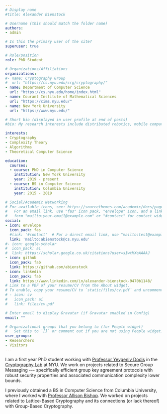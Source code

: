 ```yaml
---
# Display name
#title: Alexander Bienstock

# Username (this should match the folder name)
authors:
- admin

# Is this the primary user of the site?
superuser: true

# Role/position
role: PhD Student

# Organizations/Affiliations
organizations:
#- name: Cryptography Group
#  url: "https://cs.nyu.edu/crg/cryptography/"
- name: Department of Computer Science
  url: "https://cs.nyu.edu/home/index.html"
- name: Courant Institute of Mathematical Sciences
  url: "https://cims.nyu.edu/"
- name: New York University
  url: "https://www.nyu.edu/"

# Short bio (displayed in user profile at end of posts)
#bio: My research interests include distributed robotics, mobile computing and programmable matter.

interests:
- Cryptography
- Complexity Theory
- Algorithms
- Theoretical Computer Science

education:
  courses:
  - course: PhD in Computer Science
    institution: New York University
    year: 2019 - present
  - course: BS in Computer Science
    institution: Columbia University
    year: 2015 - 2019

# Social/Academic Networking
# For available icons, see: https://sourcethemes.com/academic/docs/page-builder/#icons
#   For an email link, use "fas" icon pack, "envelope" icon, and a link in the
#   form "mailto:your-email@example.com" or "#contact" for contact widget.
social:
- icon: envelope
  icon_pack: fas
  #link: '#contact'  # For a direct email link, use "mailto:test@example.org".
  link: 'mailto:abienstock@cs.nyu.edu'
#- icon: google-scholar
#  icon_pack: ai
#  link: https://scholar.google.co.uk/citations?user=sIwtMXoAAAAJ
- icon: github
  icon_pack: fab
  link: https://github.com/abienstock
- icon: linkedin
  icon_pack: fab
  link: https://www.linkedin.com/in/alexander-bienstock-9470b1148/
# Link to a PDF of your resume/CV from the About widget.
# To enable, copy your resume/CV to `static/files/cv.pdf` and uncomment the lines below.
# - icon: cv
#   icon_pack: ai
#   link: files/cv.pdf

# Enter email to display Gravatar (if Gravatar enabled in Config)
email: ""

# Organizational groups that you belong to (for People widget)
#   Set this to `[]` or comment out if you are not using People widget.
user_groups:
- Researchers
- Visitors
---
```


I am a first year PhD student working with [Professor Yevgeniy Dodis](https://cs.nyu.edu/~dodis/index.html) in the [Cryptography Lab](https://cs.nyu.edu/crg/cryptography/) at NYU. We work on projects related to Secure Group Messaging --- specifically efficient group key agreement protocols with robust security properties and associated communication complexity lower bounds.

<!-- I am generally interested in Cryptography, Computational Complexity, Algorithms, and Theoretical Computer Science, as a whole. -->

I previously obtained a BS in Computer Science from Columbia University, where I worked with [Professor Allison Bishop](https://www.thecomputersciencecomedian.com/). We worked on projects related to Lattice-Based Cryptography and its connections (or lack thereof) with Group-Based Cryptography.
